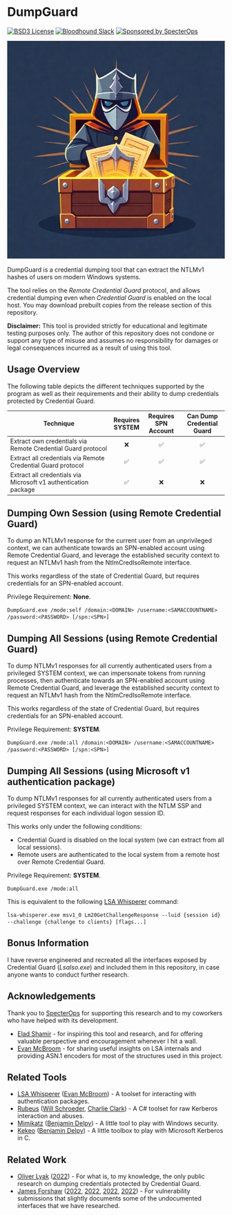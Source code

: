 # DumpGuard
[![BSD3 License](https://img.shields.io/badge/License-BSD%203--Clause-orange.svg?style=flat)](LICENSE)
[![Bloodhound Slack](https://img.shields.io/badge/BloodHound%20Slack-4A154B?logo=slack&logoColor=white)](https://ghst.ly/BHSlack)
[![Sponsored by SpecterOps](https://img.shields.io/endpoint?url=https://raw.githubusercontent.com/specterops/.github/main/config/shield.json)](https://github.com/specterops)

![Logo](logo.jpeg)

DumpGuard is a credential dumping tool that can extract the NTLMv1 hashes of users on modern Windows systems.

The tool relies on the _Remote Credential Guard_ protocol, and allows credential dumping even when _Credential Guard_ is enabled on the local host. You may download prebuilt copies from the release section of this repository.

**Disclaimer:** This tool is provided strictly for educational and legitimate testing purposes only. The author of this repository does not condone or support any type of misuse and assumes no responsibility for damages or legal consequences incurred as a result of using this tool.

## Usage Overview

The following table depicts the different techniques supported by the program as well as their requirements and their ability to dump credentials protected by Credential Guard.

| Technique | Requires<br>SYSTEM | Requires<br>SPN Account | Can Dump<br>Credential Guard |
| -------- | :-------: | :-------: | :-------: |
| Extract own credentials via Remote Credential Guard protocol | :x:| ✅ | ✅ |
| Extract all credentials via Remote Credential Guard protocol | ✅ | ✅ | ✅ |
| Extract all credentials via Microsoft v1 authentication package | ✅ | :x: | :x: |

## Dumping Own Session (using Remote Credential Guard)
To dump an NTLMv1 response for the current user from an unprivileged context, we can authenticate towards an SPN-enabled account using Remote Credential Guard, and leverage the established security context to request an NTLMv1 hash from the NtlmCredIsoRemote interface.

This works regardless of the state of Credential Guard, but requires credentials for an SPN-enabled account.

Privilege Requirement: **None**.

```
DumpGuard.exe /mode:self /domain:<DOMAIN> /username:<SAMACCOUNTNAME> /password:<PASSWORD> [/spn:<SPN>]
```

## Dumping All Sessions (using Remote Credential Guard)
To dump NTLMv1 responses for all currently authenticated users from a privileged SYSTEM context, we can impersonate tokens from running processes, then authenticate towards an SPN-enabled account using Remote Credential Guard, and leverage the established security context to request an NTLMv1 hash from the NtlmCredIsoRemote interface.

This works regardless of the state of Credential Guard, but requires credentials for an SPN-enabled account.

Privilege Requirement: **SYSTEM**.

```
DumpGuard.exe /mode:all /domain:<DOMAIN> /username:<SAMACCOUNTNAME> /password:<PASSWORD> [/spn:<SPN>]
```

## Dumping All Sessions (using Microsoft v1 authentication package)
To dump NTLMv1 responses for all currently authenticated users from a privileged SYSTEM context, we can interact with the NTLM SSP and request responses for each individual logon session ID.

This works only under the following conditions:
- Credential Guard is disabled on the local system (we can extract from all local sessions).
- Remote users are authenticated to the local system from a remote host over Remote Credential Guard.

Privilege Requirement: **SYSTEM**.

```
DumpGuard.exe /mode:all
```

This is equivalent to the following [LSA Whisperer](https://github.com/EvanMcBroom/lsa-whisperer) command:
```
lsa-whisperer.exe msv1_0 Lm20GetChallengeResponse --luid {session id} --challenge {challenge to clients} [flags...]
```

## Bonus Information

I have reverse engineered and recreated all the interfaces exposed by Credential Guard (*LsaIso.exe*) and included them in this repository, in case anyone wants to conduct further research.

## Acknowledgements

Thank you to [SpecterOps](https://specterops.io/) for supporting this research and to my coworkers who have helped with its development.
- [Elad Shamir](https://twitter.com/elad_shamir) - for inspiring this tool and research, and for offering valuable perspective and encouragement whenever I hit a wall.
- [Evan McBroom](https://github.com/EvanMcBroom) - for sharing useful insights on LSA internals and providing ASN.1 encoders for most of the structures used in this project.

## Related Tools
- [LSA Whisperer](https://github.com/EvanMcBroom/lsa-whisperer) ([Evan McBroom](https://github.com/EvanMcBroom)) - A toolset for interacting with authentication packages.
- [Rubeus](https://github.com/GhostPack/Rubeus) ([Will Schroeder](https://github.com/HarmJ0y), [Charlie Clark](https://x.com/exploitph)) - A C# toolset for raw Kerberos interaction and abuses.
- [Mimikatz](https://github.com/gentilkiwi/mimikatz) ([Benjamin Delpy](https://github.com/gentilkiwi)) - A little tool to play with Windows security.
- [Kekeo](https://github.com/gentilkiwi/kekeo) ([Benjamin Delpy](https://github.com/gentilkiwi)) - A little toolbox to play with Microsoft Kerberos in C.

## Related Work
- [Oliver Lyak](https://github.com/ly4k) ([2022](https://research.ifcr.dk/pass-the-challenge-defeating-windows-defender-credential-guard-31a892eee22)) - For what is, to my knowledge, the only public research on dumping credentials protected by Credential Guard.
- [James Forshaw](https://x.com/tiraniddo) ([2022](https://project-zero.issues.chromium.org/issues/42451433), [2022](https://project-zero.issues.chromium.org/issues/42451435), [2022](https://project-zero.issues.chromium.org/issues/42451397), [2022](https://project-zero.issues.chromium.org/issues/42451436)) - For vulnerability submissions that slightly documents some of the undocumented interfaces that we have researched.

